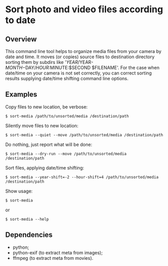 # Sort photo and video files according to date

## Overview

This command line tool helps to organize media files from your
camera by date and time. It moves (or copies) source files
to destination directory sorting them by subdirs like
'$YEAR/$YEAR-$MONTH-$DAY/$HOUR:$MINUTE:$SECOND $FILENAME'.
For the case when date/time on your camera is not set
correctly, you can correct sorting results supplying
date/time shifting command line options.

## Examples

Copy files to new location, be verbose:

    $ sort-media /path/to/unsorted/media /destination/path

Silently move files to new location:

    $ sort-media --quiet --move /path/to/unsorted/media /destination/path

Do nothing, just report what will be done:

    $ sort-media --dry-run --move /path/to/unsorted/media /destination/path

Sort files, applying date/time shifting:

    $ sort-media --year-shift=-2 --hour-shift=4 /path/to/unsorted/media /destination/path

Show usage:

    $ sort-media

or

    $ sort-media --help

## Dependencies

* python;
* python-exif (to extract meta from images);
* ffmpeg (to extract meta from movies).
